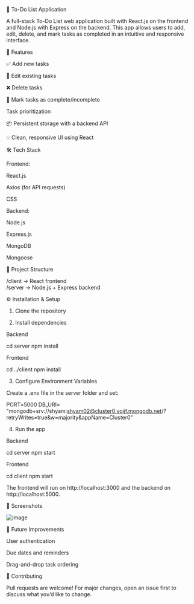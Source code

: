 
📝 To-Do List Application
 
A full-stack To-Do List web application built with React.js on the frontend and Node.js with Express on the backend. This app allows users to add, edit, delete, and mark tasks as completed in an intuitive and responsive interface.
 
🚀 Features
 
✅ Add new tasks
 
📝 Edit existing tasks
 
❌ Delete tasks
 
🎯 Mark tasks as complete/incomplete

  Task prioritization
 
📦 Persistent storage with a backend API
 
💡 Clean, responsive UI using React
 
 
🛠 Tech Stack
 
Frontend:
 
React.js
 
Axios (for API requests)
 
CSS 
 
 
Backend:
 
Node.js
 
Express.js
 
MongoDB 
 
Mongoose 
 
 
📂 Project Structure
 
/client         → React frontend  
/server         → Node.js + Express backend
 
⚙️ Installation & Setup
 
1. Clone the repository
 
 
2. Install dependencies
 
Backend
 
cd server
npm install
 
Frontend
 
cd ../client
npm install
 
3. Configure Environment Variables
 
Create a .env file in the server folder and set:
 
PORT=5000
DB_URI= "mongodb+srv://shyam:shyam02@cluster0.vojjf.mongodb.net/?retryWrites=true&w=majority&appName=Cluster0"
 
4. Run the app
 
Backend
 
cd server
npm start
 
Frontend
 
cd client
npm start
 
The frontend will run on http://localhost:3000 and the backend on http://localhost:5000.
 
📸 Screenshots
 
![image](https://github.com/user-attachments/assets/474ce6fe-2bf0-4123-8ec8-4fa0a5c7cade)

 
📌 Future Improvements
 
User authentication
 
Due dates and reminders
 
Drag-and-drop task ordering
 
 
🤝 Contributing
 
Pull requests are welcome! For major changes, open an issue first to discuss what you’d like to change.
 
 
